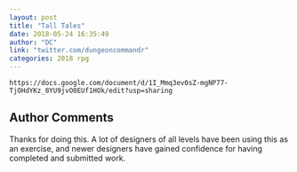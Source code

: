 ```yaml
---
layout: post
title: "Tall Tales"
date: 2018-05-24 16:35:49
author: "DC"
link: "twitter.com/dungeoncommandr"
categories: 2018 rpg
---
```

```
https://docs.google.com/document/d/1I_Mmq3ev0sZ-mgNP77-TjOHdYKz_8YU9jvO0EUf1HOk/edit?usp=sharing
```
## Author Comments 

Thanks for doing this. A lot of designers of all levels have been using this as an exercise, and newer designers have gained confidence for having completed and submitted work. 
